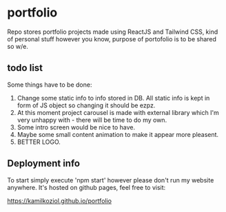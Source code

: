 # portfolio

Repo stores portfolio projects made using ReactJS and Tailwind CSS, kind of personal stuff however you know, purpose of portofolio is to be shared so w/e.

## todo list

Some things have to be done:

1. Change some static info to info stored in DB. All static info is kept in form of JS object so changing it should be ezpz.
2. At this moment project carousel is made with external library which I'm very unhappy with - there will be time to do my own.
3. Some intro screen would be nice to have.
4. Maybe some small content animation to make it appear more pleasent.
5. BETTER LOGO.

## Deployment info

To start simply execute 'npm start' however please don't run my website anywhere.
It's hosted on github pages, feel free to visit:

https://kamilkoziol.github.io/portfolio
